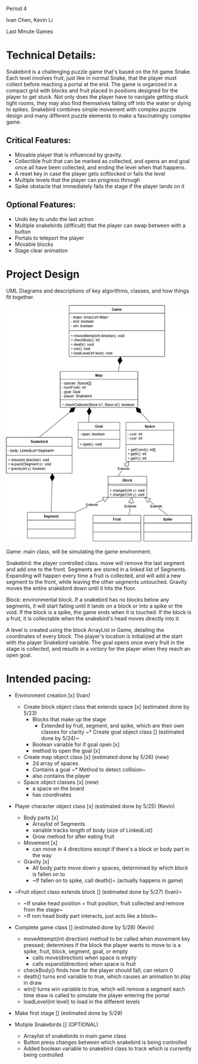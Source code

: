 Period 4

Ivan Chen, Kevin Li

Last Minute Games

# Technical Details:

Snakebird is a challenging puzzle game that's based on the hit game Snake. Each level involves fruit, just like in normal Snake, that the player must collect before reaching a portal at the end. The game is organized in a compact grid with blocks and fruit placed in positions designed for the player to get stuck. Not only does the player have to navigate getting stuck tight rooms, they may also find themselves falling off into the water or dying to spikes. Snakebird combines simple movement with complex puzzle design and many different puzzle elements to make a fascinatingly complex game.

## Critical Features:
- Movable player that is influenced by gravity.
- Collectible fruit that can be marked as collected, and opens an end goal once all have been collected, and ending the level when that happens.
- A reset key in case the player gets softlocked or fails the level
- Multiple levels that the player can progress through
- Spike obstacle that immediately fails the stage if the player lands on it

## Optional Features:
- Undo key to undo the last action
- Multiple snakebirds (difficult) that the player can swap between with a button
- Portals to teleport the player
- Movable blocks
- Stage clear animation

# Project Design

UML Diagrams and descriptions of key algorithms, classes, and how things fit together.

![UML diagram](uml.jpg?raw=true "uml diagram")

Game: main class, will be simulating the game environment.

Snakebird: the player controlled class. move will remove the last segment and add one to the front. Segments are stored in a linked list of Segments. Expanding will happen every time a fruit is collected, and will add a new segment to the front, while leaving the other segments untouched. Gravity moves the entire snakebird down until it hits the floor.

Block: environmental block. If a snakebird has no blocks below any segments, it will start falling until it lands on a block or into a spike or the void. If the block is a spike, the game ends when it is touched. If the block is a fruit, it is collectable when the snakebird's head moves directly into it.

A level is created using the block ArrayList in Game, detailing the coordinates of every block. The player's location is initialized at the start with the player Snakebird variable. The goal opens once every fruit in the stage is collected, and results in a victory for the player when they reach an open goal.

# Intended pacing:

* Environment creation [x] (Ivan)
  * Create block object class that extends space [x] (estimated done by 5/23)
    * Blocks that make up the stage
      * Extended by fruit, segment, and spike, which are their own classes for clarity
  ~* Create goal object class [] (estimated done by 5/24)~
    * Boolean variable for if goal open [x]
    * method to open the goal [x]
  * Create map object class [x] (estimated done by 5/26) (new)
    * 2d array of spaces
    * Contains a goal
    ~* Method to detect collision~
    * also contains the player
  * Space object classes [x] (new)
    * a space on the board
    * has coordinates

* Player character object class [x] (estimated done by 5/25) (Kevin)
  * Body parts [x]
    * Arraylist of Segments
    * variable tracks length of body (size of LinkedList)
    * Grow method for after eating fruit
  * Movement [x]
    * can move in 4 directions except if there's a block or body part in the way
  * Gravity [x]
    * All body parts move down y spaces, determined by which block is fallen on to
    * ~If fallen on to spike, call death()~ (actually happens in game)

* ~Fruit object class extends block [] (estimated done by 5/27) (Ivan)~
  * ~If snake head position = fruit position, fruit collected and remove from the stage~
  * ~If non head body part interacts, just acts like a block~

* Complete game class [] (estimated done by 5/28) (Kevin)
  * moveAttempt(int direction) method to be called when movement key pressed; determines if the block the player wants to move to is a spike, fruit, block, segment, goal, or empty
    * calls move(direction) when space is empty
    * calls expand(direction) when space is fruit
  * checkBody() finds how far the player should fall; can return 0
  * death() turns end variable to true, which causes an animation to play in draw
  * win() turns win variable to true, which will remove a segment each time draw is called to simulate the player entering the portal
  * loadLevel(int level) to load in the different levels

* Make first stage [] (estimated done by 5/29)

* Mutiple Snakebirds [] (OPTIONAL)
  * Arraylist of snakebirds in main game class
  * Button press changes between which snakebird is being controlled
  * Added boolean variable to snakebird class to track which is currently being controlled

